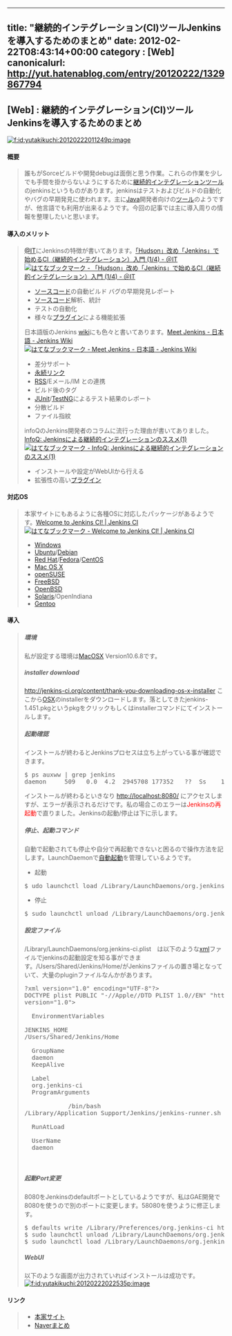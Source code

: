 
---
title: "継続的インテグレーション(CI)ツールJenkinsを導入するためのまとめ"
date: 2012-02-22T08:43:14+00:00
category : [Web]
canonicalurl: http://yut.hatenablog.com/entry/20120222/1329867794
---

## [Web] : 継続的インテグレーション(CI)ツールJenkinsを導入するためのまとめ

<p><span itemscope itemtype="http://schema.org/Photograph"><a href="http://f.hatena.ne.jp/yutakikuchi/20120222011249" class="hatena-fotolife" itemprop="url"><img src="http://cdn-ak.f.st-hatena.com/images/fotolife/y/yutakikuchi/20120222/20120222011249.png" alt="f:id:yutakikuchi:20120222011249p:image" title="f:id:yutakikuchi:20120222011249p:image" class="hatena-fotolife" itemprop="image"></a></span></p>

<div class="section">
<h4>概要</h4>

<blockquote>
    <p>誰もがSorceビルドや開発debugは面倒と思う作業。これらの作業を少しでも手間を掛からないようにするために<a class="keyword" href="http://d.hatena.ne.jp/keyword/%B7%D1%C2%B3%C5%AA%A5%A4%A5%F3%A5%C6%A5%B0%A5%EC%A1%BC%A5%B7%A5%E7%A5%F3">継続的インテグレーション</a><a class="keyword" href="http://d.hatena.ne.jp/keyword/%A5%C4%A1%BC%A5%EB">ツール</a>のjenkinsというものがあります。jenkinsはテストおよびビルドの自動化やバグの早期発見に使われます。主に<a class="keyword" href="http://d.hatena.ne.jp/keyword/Java">Java</a>開発者向けの<a class="keyword" href="http://d.hatena.ne.jp/keyword/%A5%C4%A1%BC%A5%EB">ツール</a>のようですが、他言語でも利用が出来るようです。今回の記事では主に導入周りの情報を整理したいと思います。</p>

</blockquote>

</div>
<div class="section">
<h4>導入のメリット</h4>

<blockquote>
    <p><a class="keyword" href="http://d.hatena.ne.jp/keyword/%40IT">@IT</a>にJenkinsの特徴が書いてあります。<a href="http://www.atmarkit.co.jp/fjava/rensai4/devtool21/devtool21_1.html">「Hudson」改め「Jenkins」で始めるCI（継続的インテグレーション）入門 (1/4) - ＠IT</a> <a href="http://b.hatena.ne.jp/entry/www.atmarkit.co.jp/fjava/rensai4/devtool21/devtool21_1.html"><img src="http://b.hatena.ne.jp/entry/image/http://www.atmarkit.co.jp/fjava/rensai4/devtool21/devtool21_1.html" alt="はてなブックマーク - 「Hudson」改め「Jenkins」で始めるCI（継続的インテグレーション）入門 (1/4) - ＠IT" border="0" /></a></p>

<ul>
<li><a class="keyword" href="http://d.hatena.ne.jp/keyword/%A5%BD%A1%BC%A5%B9%A5%B3%A1%BC%A5%C9">ソースコード</a>の自動ビルド バグの早期発見レポート</li>
<li><a class="keyword" href="http://d.hatena.ne.jp/keyword/%A5%BD%A1%BC%A5%B9%A5%B3%A1%BC%A5%C9">ソースコード</a>解析、統計</li>
<li>テストの自動化</li>
<li>様々な<a class="keyword" href="http://d.hatena.ne.jp/keyword/%A5%D7%A5%E9%A5%B0%A5%A4%A5%F3">プラグイン</a>による機能拡張</li>
</ul><p>日本語版のJenkins <a class="keyword" href="http://d.hatena.ne.jp/keyword/wiki">wiki</a>にも色々と書いてあります。<a href="https://wiki.jenkins-ci.org/display/JA/Meet+Jenkins">Meet Jenkins - 日本語 - Jenkins Wiki</a> <a href="http://b.hatena.ne.jp/entry/s/wiki.jenkins-ci.org/display/JA/Meet+Jenkins"><img src="http://b.hatena.ne.jp/entry/image/https://wiki.jenkins-ci.org/display/JA/Meet+Jenkins" alt="はてなブックマーク - Meet Jenkins - 日本語 - Jenkins Wiki" border="0" /></a></p>

<ul>
<li>差分サポート</li>
<li><a class="keyword" href="http://d.hatena.ne.jp/keyword/%B1%CA%C2%B3%A5%EA%A5%F3%A5%AF">永続リンク</a></li>
<li><a class="keyword" href="http://d.hatena.ne.jp/keyword/RSS">RSS</a>/Eメール/IM との連携</li>
<li>ビルド後のタグ</li>
<li><a class="keyword" href="http://d.hatena.ne.jp/keyword/JUnit">JUnit</a>/<a class="keyword" href="http://d.hatena.ne.jp/keyword/TestNG">TestNG</a>によるテスト結果のレポート</li>
<li>分散ビルド</li>
<li>ファイル指紋</li>
</ul><p>infoQのJenkins開発者のコラムに流行った理由が書いてありました。<a href="http://www.infoq.com/jp/news/2011/09/jenkins_20110908">InfoQ: Jenkinsによる継続的インテグレーションのススメ(1)</a> <a href="http://b.hatena.ne.jp/entry/www.infoq.com/jp/news/2011/09/jenkins_20110908"><img src="http://b.hatena.ne.jp/entry/image/http://www.infoq.com/jp/news/2011/09/jenkins_20110908" alt="はてなブックマーク - InfoQ: Jenkinsによる継続的インテグレーションのススメ(1)" border="0" /></a></p>

<ul>
<li>インストールや設定がWebUIから行える</li>
<li>拡張性の高い<a class="keyword" href="http://d.hatena.ne.jp/keyword/%A5%D7%A5%E9%A5%B0%A5%A4%A5%F3">プラグイン</a></li>
</ul>
</blockquote>

</div>
<div class="section">
<h4>対応OS</h4>

<blockquote>
    <p>本家サイトにもあるように各種OSに対応したパッケージがあるようです。<a href="http://jenkins-ci.org/">Welcome to Jenkins CI! | Jenkins CI</a> <a href="http://b.hatena.ne.jp/entry/jenkins-ci.org/"><img src="http://b.hatena.ne.jp/entry/image/http://jenkins-ci.org/" alt="はてなブックマーク - Welcome to Jenkins CI! | Jenkins CI" border="0" /></a></p>

<ul>
<li><a class="keyword" href="http://d.hatena.ne.jp/keyword/Windows">Windows</a></li>
<li><a class="keyword" href="http://d.hatena.ne.jp/keyword/Ubuntu">Ubuntu</a>/<a class="keyword" href="http://d.hatena.ne.jp/keyword/Debian">Debian</a></li>
<li><a class="keyword" href="http://d.hatena.ne.jp/keyword/Red%20Hat">Red Hat</a>/<a class="keyword" href="http://d.hatena.ne.jp/keyword/Fedora">Fedora</a>/<a class="keyword" href="http://d.hatena.ne.jp/keyword/CentOS">CentOS</a></li>
<li><a class="keyword" href="http://d.hatena.ne.jp/keyword/Mac%20OS%20X">Mac OS X</a></li>
<li><a class="keyword" href="http://d.hatena.ne.jp/keyword/openSUSE">openSUSE</a></li>
<li><a class="keyword" href="http://d.hatena.ne.jp/keyword/FreeBSD">FreeBSD</a></li>
<li><a class="keyword" href="http://d.hatena.ne.jp/keyword/OpenBSD">OpenBSD</a></li>
<li><a class="keyword" href="http://d.hatena.ne.jp/keyword/Solaris">Solaris</a>/OpenIndiana</li>
<li><a class="keyword" href="http://d.hatena.ne.jp/keyword/Gentoo">Gentoo</a></li>
</ul>
</blockquote>

</div>
<div class="section">
<h4>導入</h4>

<blockquote>
    
<div class="section">
<h5>環境</h5>
<p>私が設定する環境は<a class="keyword" href="http://d.hatena.ne.jp/keyword/MacOSX">MacOSX</a> Version10.6.8です。</p>

</div>
<div class="section">
<h5>installer download</h5>
<p><a href="http://jenkins-ci.org/content/thank-you-downloading-os-x-installer">http://jenkins-ci.org/content/thank-you-downloading-os-x-installer</a> ここから<a class="keyword" href="http://d.hatena.ne.jp/keyword/OSX">OSX</a>のinstallerをダウンロードします。落としてきたjenkins-1.451.pkgというpkgをクリックもしくはinstallerコマンドにてインストールします。</p>

</div>
<div class="section">
<h5>起動確認</h5>
<p>インストールが終わるとJenkinsプロセスは立ち上がっている事が確認できます。</p>
<pre class="code" data-lang="" data-unlink>$ ps auxww | grep jenkins
daemon     509   0.0  4.2  2945708 177352   ??  Ss    1:58AM   0:12.45 /usr/bin/java -jar /Applications/Jenkins/jenkins.war</pre><p>インストールが終わるといきなり <a href="http://localhost:8080/">http://localhost:8080/</a> にアクセスしますが、エラーが表示されるだけです。私の場合このエラーは<span class="deco" style="color:#FF0000;">Jenkinsの再起動</span>で直りました。Jenkinsの起動/停止は下に示します。</p>

</div>
<div class="section">
<h5>停止、起動コマンド</h5>
<p>自動で起動されても停止や自分で再起動できないと困るので操作方法を記します。LaunchDaemonで<a class="keyword" href="http://d.hatena.ne.jp/keyword/%BC%AB%C6%B0%B5%AF%C6%B0">自動起動</a>を管理しているようです。</p>

<ul>
<li>起動</li>
</ul><pre class="code" data-lang="" data-unlink>$ udo launchctl load /Library/LaunchDaemons/org.jenkins-ci.plist</pre>
<ul>
<li>停止</li>
</ul><pre class="code" data-lang="" data-unlink>$ sudo launchctl unload /Library/LaunchDaemons/org.jenkins-ci.plist</pre>
</div>
<div class="section">
<h5>設定ファイル</h5>
<p>/Library/LaunchDaemons/org.jenkins-ci.plist　は以下のような<a class="keyword" href="http://d.hatena.ne.jp/keyword/xml">xml</a>ファイルでjenkinsの起動設定を知る事ができます。/Users/Shared/Jenkins/Home/がJenkinsファイルの置き場となっていて、大量のpluginファイルなんかがあります。</p>
<pre class="hljs xml" data-lang="xml" data-unlink>?xml version="1.0" encoding="UTF-8"?>
<span class="synIdentifier"><!</span><span class="synStatement">DOCTYPE</span> plist <span class="synStatement">PUBLIC</span> <span class="synConstant">"-//Apple//DTD PLIST 1.0//EN"</span> <span class="synConstant">"http://www.apple.com/DTDs/PropertyList-1.0.dtd"</span><span class="synIdentifier">></span>
<span class="synIdentifier"><plist </span><span class="synType">version</span>=<span class="synConstant">"1.0"</span><span class="synIdentifier">></span>
<span class="synIdentifier"><dict></span>
  <span class="synIdentifier"><key></span>EnvironmentVariables<span class="synIdentifier"></key></span>
  <span class="synIdentifier"><dict></span>
<span class="synIdentifier"><key></span>JENKINS_HOME<span class="synIdentifier"></key></span>
<span class="synIdentifier"><string></span>/Users/Shared/Jenkins/Home<span class="synIdentifier"></string></span>
  <span class="synIdentifier"></dict></span>
  <span class="synIdentifier"><key></span>GroupName<span class="synIdentifier"></key></span>
  <span class="synIdentifier"><string></span>daemon<span class="synIdentifier"></string></span>
  <span class="synIdentifier"><key></span>KeepAlive<span class="synIdentifier"></key></span>
  <span class="synIdentifier"><true/></span>
  <span class="synIdentifier"><key></span>Label<span class="synIdentifier"></key></span>
  <span class="synIdentifier"><string></span>org.jenkins-ci<span class="synIdentifier"></string></span>
  <span class="synIdentifier"><key></span>ProgramArguments<span class="synIdentifier"></key></span>
  <span class="synIdentifier"><array></span>
            <span class="synIdentifier"><string></span>/bin/bash<span class="synIdentifier"></string></span>
<span class="synIdentifier"><string></span>/Library/Application Support/Jenkins/jenkins-runner.sh<span class="synIdentifier"></string></span>
  <span class="synIdentifier"></array></span>
  <span class="synIdentifier"><key></span>RunAtLoad<span class="synIdentifier"></key></span>
  <span class="synIdentifier"><true/></span>
  <span class="synIdentifier"><key></span>UserName<span class="synIdentifier"></key></span>
  <span class="synIdentifier"><string></span>daemon<span class="synIdentifier"></string></span>
<span class="synIdentifier"></dict></span>
<span class="synIdentifier"></plist></span>
</pre>
</div>
<div class="section">
<h5>起動Port変更</h5>
<p>8080をJenkinsのdefaultポートとしているようですが、私はGAE開発で8080を使うので別のポートに変更します。58080を使うように修正します。</p>
<pre class="code" data-lang="" data-unlink>$ defaults write /Library/Preferences/org.jenkins-ci httpPort 58080
$ sudo launchctl unload /Library/LaunchDaemons/org.jenkins-ci.plist
$ sudo launchctl load /Library/LaunchDaemons/org.jenkins-ci.plist</pre>
</div>
<div class="section">
<h5>WebUI</h5>
<p>以下のような画面が出力されていればインストールは成功です。<br />
<span itemscope itemtype="http://schema.org/Photograph"><a href="http://f.hatena.ne.jp/yutakikuchi/20120222022535" class="hatena-fotolife" itemprop="url"><img src="http://cdn-ak.f.st-hatena.com/images/fotolife/y/yutakikuchi/20120222/20120222022535.png" alt="f:id:yutakikuchi:20120222022535p:image" title="f:id:yutakikuchi:20120222022535p:image" class="hatena-fotolife" itemprop="image"></a></span></p>

</div>
</blockquote>

</div>
<div class="section">
<h4>リンク</h4>

<blockquote>
    
<ul>
<li><a href="http://jenkins-ci.org/">本家サイト</a></li>
<li><a href="http://matome.naver.jp/odai/2131289143045666901">Naverまとめ</a></li>
</ul>
</blockquote>

</div>

